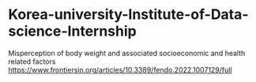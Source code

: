 # Korea-university-Institute-of-Data-science-Internship
Misperception of body weight and associated socioeconomic and health related factors
https://www.frontiersin.org/articles/10.3389/fendo.2022.1007129/full
